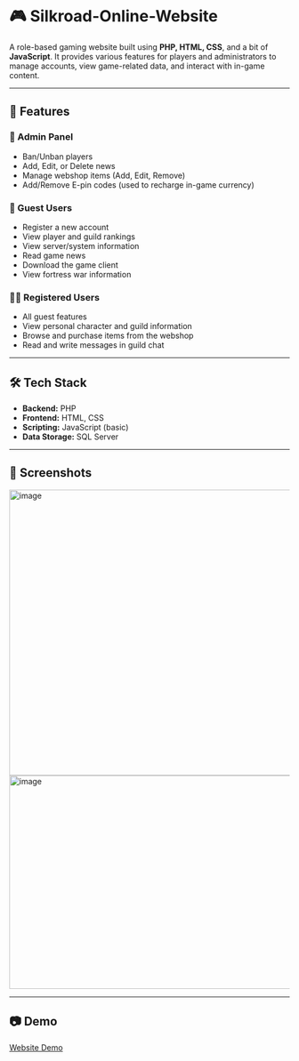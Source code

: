 # 🎮 Silkroad-Online-Website

A role-based gaming website built using **PHP, HTML, CSS**, and a bit of **JavaScript**. It provides various features for players and administrators to manage accounts, view game-related data, and interact with in-game content.

---

## 🚀 Features

### 🔐 Admin Panel
- Ban/Unban players
- Add, Edit, or Delete news
- Manage webshop items (Add, Edit, Remove)
- Add/Remove E-pin codes (used to recharge in-game currency)

### 👥 Guest Users
- Register a new account
- View player and guild rankings
- View server/system information
- Read game news
- Download the game client
- View fortress war information

### 🧑‍💻 Registered Users
- All guest features
- View personal character and guild information
- Browse and purchase items from the webshop
- Read and write messages in guild chat

---

## 🛠 Tech Stack

- **Backend:** PHP  
- **Frontend:** HTML, CSS  
- **Scripting:** JavaScript (basic)  
- **Data Storage:** SQL Server

---

## 📸 Screenshots

<img width="1060" height="514" alt="image" src="https://github.com/user-attachments/assets/6f104c7b-38e6-4b1b-ac2f-ad6686eca617" />
<img width="798" height="384" alt="image" src="https://github.com/user-attachments/assets/6a889f87-75c6-4fd0-a2fe-85639c265df5" />

---

## 📷 Demo
[Website Demo](https://disk.yandex.com/i/DvA8mxiKbou48w?%20fbclid=IwAR2FhbkWYxzgCQ15p22iZ7g7LrhU9HBvp_wsAYLw4%E2%80%91bysq2RMq23E_sSRCU)

